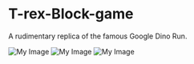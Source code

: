 # T-rex-Block-game
A rudimentary replica of the famous Google Dino Run.

![My Image](Images/Endgame.jpg)
![My Image](Images/my-image.jpg)
![My Image](Images/my-image.jpg)
